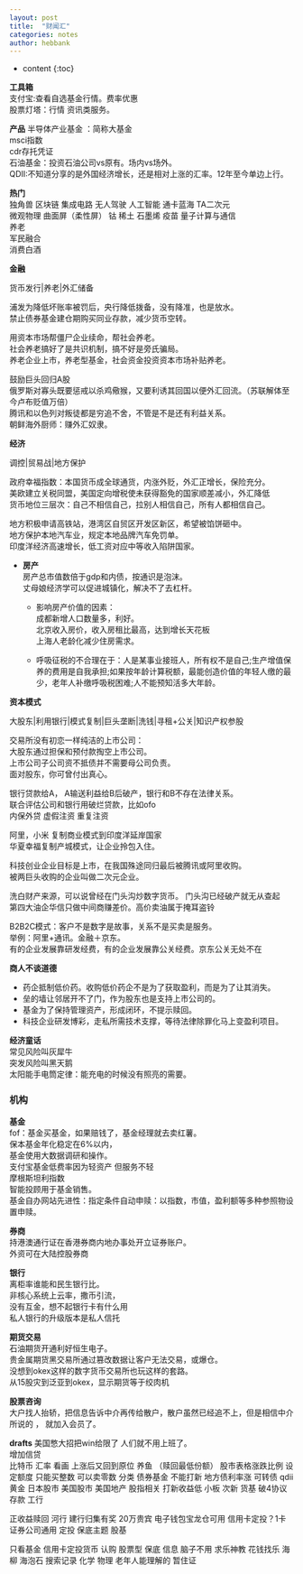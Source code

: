 ```yaml
---
layout: post
title:  "财闻汇"
categories: notes
author: hebbank
---
```


* content
{:toc}

**工具箱**  
支付宝:查看自选基金行情。费率优惠    
股票灯塔：行情 资讯类服务。  

**产品**
半导体产业基金 ：简称大基金  
msci指数  
cdr存托凭证  
石油基金：投资石油公司vs原有。场内vs场外。  
QDII:不知道分享的是外国经济增长，还是相对上涨的汇率。12年至今单边上行。  





**热门**   
独角兽 区块链 集成电路 无人驾驶 人工智能 通卡蓝海 TA二次元  
微观物理  曲面屏（柔性屏） 钴 稀土 石墨烯   疫苗 量子计算与通信  
养老    
军民融合      
消费白酒  

**金融**

货币发行|养老|外汇储备  

浦发为降低坏账率被罚后，央行降低拨备，没有降准，也是放水。  
禁止债券基金建仓期购买同业存款，减少货币空转。  

用资本市场帮僵尸企业续命，帮社会养老。  
社会养老搞好了是共识机制，搞不好是旁氏骗局。  
养老企业上市，养老型基金，社会资金投资资本市场补贴养老。  

鼓励巨头回归A股  
俄罗斯对寡头既要惩戒以杀鸡儆猴，又要利诱其回国以便外汇回流。（苏联解体至今卢布贬值万倍）   
腾讯和以色列对叛徒都是穷追不舍，不管是不是还有利益关系。   
朝鲜海外厨师：赚外汇奴隶。  

**经济**    

调控|贸易战|地方保护  

政府幸福指数：本国货币成全球通货，内涨外贬，外汇正增长，保险充分。  
美欧建立关税同盟，美国定向增税使未获得豁免的国家顺差减小，外汇降低   
货币地位三层次：自己不相信自己，拉别人相信自己，所有人都相信自己。  

地方积极申请高铁站，港湾区自贸区开发区新区，希望被馅饼砸中。  
地方保护本地汽车业，规定本地品牌汽车免罚单。   
印度洋经济高速增长，低工资对应中等收入陷阱国家。  

- **房产**  
房产总市值数倍于gdp和内债，按通识是泡沫。    
丈母娘经济学可以促进城镇化，解决不了去杠杆。  

  - 影响房产价值的因素：  
成都新增人口数量多，利好。  
北京收入房价，收入房租比最高，达到增长天花板  
上海人老龄化减少住房需求。    

  - 呼吸征税的不合理在于：人是某事业接班人，所有权不是自己;生产增值保养的费用是自我承担;如果按年龄计算税额，最能创造价值的年轻人缴的最少，老年人补缴呼吸税困难;人不能预知活多大年龄。   

**资本模式**  

大股东|利用银行|模式复制|巨头垄断|洗钱|寻租+公关|知识产权参股  

交易所没有初恋一样纯洁的上市公司：  
大股东通过担保和预付款掏空上市公司。   
上市公司子公司资不抵债并不需要母公司负责。  
面对股东，你可曾付出真心。  

银行贷款给A， A输送利益给B后破产，银行和B不存在法律关系。  
联合评估公司和银行用破烂贷款，比如ofo   
内保外贷 虚假注资 重复注资   

阿里，小米 复制商业模式到印度洋延岸国家   
华夏幸福复制产城模式，让企业拎包入住。  

科技创业企业目标是上市，在我国殊途同归最后被腾讯或阿里收购。  
被两巨头收购的企业叫做二次元企业。  

洗白财产来源，可以说曾经在门头沟炒数字货币。 门头沟已经破产就无从查起   
第四大油企华信只做中间商赚差价。高价卖油属于掩耳盗铃  

B2B2C模式：客户不是数字是故事，关系不是买卖是服务。  
举例：阿里+通讯。金融＋京东。  
有的企业发展靠研发经费，有的企业发展靠公关经费。京东公关无处不在  

**商人不谈道德**  
- 药企抵制低价药。收购低价药企不是为了获取盈利，而是为了让其消失。  
- 垒的墙让邻居开不了门，作为股东也是支持上市公司的。  
- 基金为了保持管理资产，形成闭环，不提示赎回。  
- 科技企业研发博彩，走私所需技术支撑，等待法律除罪化马上变盈利项目。  

**经济童话**  
常见风险叫灰犀牛   
突发风险叫黑天鹅   
太阳能手电筒定律：能充电的时候没有照亮的需要。  

### 机构   

**基金**  
fof：基金买基金，如果赔钱了，基金经理就去卖红薯。  
保本基金年化稳定在6%以内，  
基金使用大数据调研和操作。  
支付宝基金低费率因为轻资产  但服务不轻  
摩根斯坦利指数  
智能投顾用于基金销售。  
基金自办网站先进性：指定条件自动申赎：以指数，市值，盈利额等多种参照物设置申赎。  

**券商**  
持港澳通行证在香港券商内地办事处开立证券账户。  
外资可在大陆控股券商   

**银行**  
离柜率谁能和民生银行比。  
非核心系统上云率，撒币引流，  
没有互金，想不起银行卡有什么用     
私人银行的升级版本是私人信托  

**期货交易**   
石油期货开通利好恒生电子。  
贵金属期货黑交易所通过篡改数据让客户无法交易，或爆仓。  
没想到okex这样的数字货币交易所也玩这样的套路。  
从15股灾到泛亚到okex，显示期货等于绞肉机   

**股票咨询**  
大户找人抬轿，把信息告诉中介再传给散户，散户虽然已经追不上，但是相信中介所说的 ，
就加入会员了。  

**drafts**
美国憋大招把win给限了 人们就不用上班了。  
增加信贷  
比特币
汇率
看画 上涨后又回到原位
养鱼 （赎回最低份额） 股市表格涨跌比例 设定额度 只能买整数  可以卖零数
分类
债券基金 不能打新 地方债利率涨 可转债
qdii 黄金 日本股市 美国股市 美国地产 股指相关
打新收益低  小板 次新
货基 破4协议存款
工行

正收益赎回
河行
建行归集有奖 20万贵宾 电子钱包宝龙仓可用
信用卡定投？1卡证券公司通用 定投 保底主题
股基

只看基金 信用卡定投货币 认购 股票型
 保底 信息 脑子不用 求乐神教 花钱找乐
海柳 海泡石 搜索记录 化学 物理
老年人能理解的
暂住证
